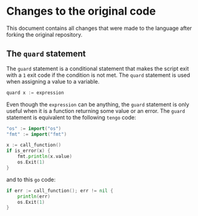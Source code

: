 # Changes to the original code

This document contains all changes that were made to the language after forking the original repository.

## The `quard` statement

The `guard` statement is a conditional statement that makes the script exit with a `1` exit code if the condition is not met.
The `quard` statement is used when assigning a value to a variable.

```go
quard x := expression
```

Even though the `expression` can be anything, the `guard` statement is only useful when it is a function returning some value or an error.
The `guard` statement is equivalent to the following `tengo` code:

```go
"os" := import("os")
"fmt" := import("fmt")

x := call_function()
if is_error(x) {
    fmt.println(x.value)
    os.Exit(1)
}
```

and to this `go` code:

```go
if err := call_function(); err != nil {
    println(err)
	os.Exit(1)
}
```
